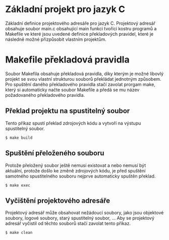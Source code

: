 # Základní projekt pro jazyk C
Základní definice projektového adresáře pro jazyk C. Projektový adresář obsahuje soubor main.c obsahující main funkci tvořící kostru programů a Makefile ve které jsou uvedené definice překladových pravidel, které je následně možné přizpůsobit vlastním projektům.

# Makefile překladová pravidla
Soubor Makefila obsahuje překladová pravidla, díky kterým je možné libovlý projekt se svou vlastní strukturou souborů překládat jednotným způsobem. Pro spuštění daného překladového pravidla stačí zavolat prorgam make, který si automaticky načte soubor Makefile a předá se mu název požadovaného překladového pravidla.

## Překlad projektu na spustitelný soubor
Tento příkaz spustí překlad zdrojových kódu a vytvoří na výstupu spustitelný soubor.

```
$ make build
```

## Spuštění přeloženého souboru
Protože přeložený soubor ještě nemusí existovat a nebo nemusí být aktuální, protože došlo ke změně zdrojových kódu, je před spuštění samotného spustitelného souboru nejprve automaticky spuštěn překlad.
```
$ make exec
```

## Vyčištění projektového adresáře
Projektový adresář může obsahovat nežádoucí soubory, jako jsou objektové soubory, logové soubory, starý spustitelný soubor, ... Aby se projektový adresář vyčistil od těchto souborů stačí zavolat tento příkaz.

```
$ make clean
```




